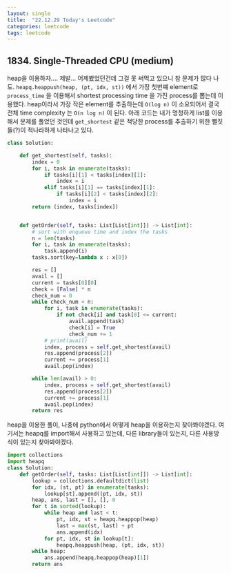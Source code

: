 ```yaml
---
layout: single
title:  "22.12.29 Today's Leetcode"
categories: leetcode
tags: leetcode
---
```


## 1834. Single-Threaded CPU (medium)

heap을 이용하자.... 제발... 어제봤었던건데 그걸 못 써먹고 있으니 참 문제가 많다 나도.
`heapq.heappush(heap, (pt, idx, st))` 에서 가장 첫번쨰 element로 `process_time` 을 이용해서 shortest processing time 을 가진 process를 뽑는데
이용했다. heap이라서 가장 작은 element를 추출하는데 `O(log n)` 이 소요되어서 결국 전체 time complexity 는 `O(n log n)` 이 된다. 아래 코드는 내가 멍청하게
list를 이용해서 문제를 풀었던 것인데 `get_shortest` 같은 적당한 process를 추출하기 위한 뻘짓들(?)이 적나라하게 나타나고 있다.

```python
class Solution:

    def get_shortest(self, tasks):
        index = 0
        for i, task in enumerate(tasks):
            if tasks[i][1] < tasks[index][1]:
                index = i
            elif tasks[i][1] == tasks[index][1]:
                if tasks[i][2] < tasks[index][2]:
                    index = i
        return (index, tasks[index])


    def getOrder(self, tasks: List[List[int]]) -> List[int]:
        # sort with enqueue time and index the tasks
        n = len(tasks)
        for i, task in enumerate(tasks):
            task.append(i)
        tasks.sort(key=lambda x : x[0])

        res = []
        avail = []
        current = tasks[0][0]
        check = [False] * n
        check_num = 0
        while check_num < n:
            for i, task in enumerate(tasks):
                if not check[i] and task[0] <= current:
                    avail.append(task)
                    check[i] = True
                    check_num += 1
            # print(avail)
            index, process = self.get_shortest(avail)
            res.append(process[2])
            current += process[1]
            avail.pop(index)

        while len(avail) > 0:
            index, process = self.get_shortest(avail)
            res.append(process[2])
            current += process[1]
            avail.pop(index)
        return res
```

heap을 이용한 풀이, 나중에 python에서 어떻게 heap을 이용하는지 찾아봐야겠다. 여기서는 heapq를 import해서 사용하고 있는데,
다른 library들이 있는지, 다른 사용방식이 있는지 찾아봐야겠다.

```python
import collections
import heapq
class Solution:
    def getOrder(self, tasks: List[List[int]]) -> List[int]:
        lookup = collections.defaultdict(list)
        for idx, (st, pt) in enumerate(tasks):
            lookup[st].append((pt, idx, st))
        heap, ans, last = [], [], 0
        for t in sorted(lookup):
            while heap and last < t:
                pt, idx, st = heapq.heappop(heap)
                last = max(st, last) + pt
                ans.append(idx)
            for pt, idx, st in lookup[t]:
                heapq.heappush(heap, (pt, idx, st))
        while heap:
            ans.append(heapq.heappop(heap)[1])
        return ans
```
